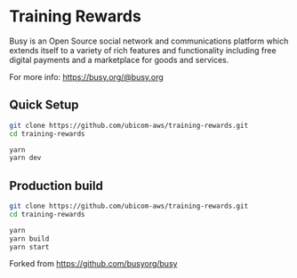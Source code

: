 # Training Rewards

Busy is an Open Source social network and communications platform which extends itself to a variety of rich features and functionality including free digital payments and a marketplace for goods and services.

For more info: https://busy.org/@busy.org

## Quick Setup

```bash
git clone https://github.com/ubicom-aws/training-rewards.git
cd training-rewards

yarn
yarn dev
```

## Production build

```bash
git clone https://github.com/ubicom-aws/training-rewards.git
cd training-rewards

yarn
yarn build
yarn start
```

Forked from https://github.com/busyorg/busy
